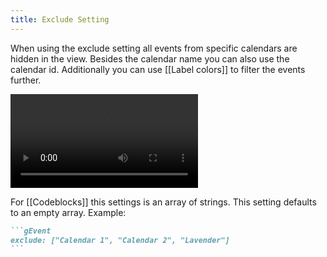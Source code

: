 ```yaml
---
title: Exclude Setting
---
```


When using the exclude setting all events from specific calendars are hidden in the view.
Besides the calendar name you can also use the calendar id.
Additionally you can use [[Label colors]] to filter the events further.

<video src="changeExludeSetting.md" controls title="Change Exlude Setting"></video>

For [[Codeblocks]] this settings is an array of strings.
This setting defaults to an empty array.
Example:

~~~md
```gEvent
exclude: ["Calendar 1", "Calendar 2", "Lavender"]
```
~~~
